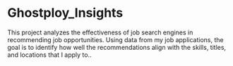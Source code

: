 # Ghostploy_Insights
This project analyzes the effectiveness of job search engines in recommending job opportunities. Using data from my job applications, the goal is to identify how well the recommendations align with the skills, titles, and locations that I apply to..
